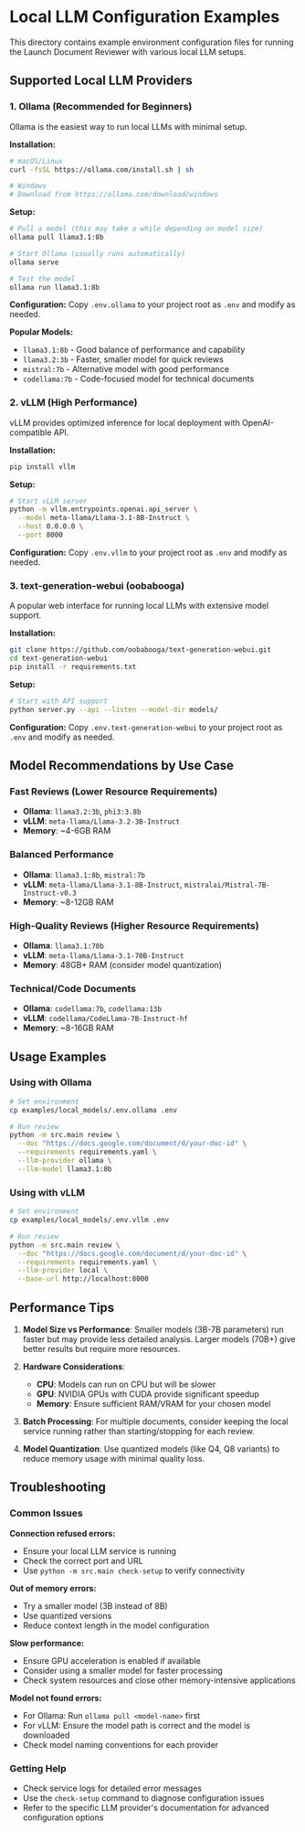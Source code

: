 # Local LLM Configuration Examples

This directory contains example environment configuration files for running the Launch Document Reviewer with various local LLM setups.

## Supported Local LLM Providers

### 1. Ollama (Recommended for Beginners)

Ollama is the easiest way to run local LLMs with minimal setup.

**Installation:**
```bash
# macOS/Linux
curl -fsSL https://ollama.com/install.sh | sh

# Windows
# Download from https://ollama.com/download/windows
```

**Setup:**
```bash
# Pull a model (this may take a while depending on model size)
ollama pull llama3.1:8b

# Start Ollama (usually runs automatically)
ollama serve

# Test the model
ollama run llama3.1:8b
```

**Configuration:**
Copy `.env.ollama` to your project root as `.env` and modify as needed.

**Popular Models:**
- `llama3.1:8b` - Good balance of performance and capability
- `llama3.2:3b` - Faster, smaller model for quick reviews
- `mistral:7b` - Alternative model with good performance
- `codellama:7b` - Code-focused model for technical documents

### 2. vLLM (High Performance)

vLLM provides optimized inference for local deployment with OpenAI-compatible API.

**Installation:**
```bash
pip install vllm
```

**Setup:**
```bash
# Start vLLM server
python -m vllm.entrypoints.openai.api_server \
  --model meta-llama/Llama-3.1-8B-Instruct \
  --host 0.0.0.0 \
  --port 8000
```

**Configuration:**
Copy `.env.vllm` to your project root as `.env` and modify as needed.

### 3. text-generation-webui (oobabooga)

A popular web interface for running local LLMs with extensive model support.

**Installation:**
```bash
git clone https://github.com/oobabooga/text-generation-webui.git
cd text-generation-webui
pip install -r requirements.txt
```

**Setup:**
```bash
# Start with API support
python server.py --api --listen --model-dir models/
```

**Configuration:**
Copy `.env.text-generation-webui` to your project root as `.env` and modify as needed.

## Model Recommendations by Use Case

### Fast Reviews (Lower Resource Requirements)
- **Ollama**: `llama3.2:3b`, `phi3:3.8b`
- **vLLM**: `meta-llama/Llama-3.2-3B-Instruct`
- **Memory**: ~4-6GB RAM

### Balanced Performance
- **Ollama**: `llama3.1:8b`, `mistral:7b`
- **vLLM**: `meta-llama/Llama-3.1-8B-Instruct`, `mistralai/Mistral-7B-Instruct-v0.3`
- **Memory**: ~8-12GB RAM

### High-Quality Reviews (Higher Resource Requirements)
- **Ollama**: `llama3.1:70b`
- **vLLM**: `meta-llama/Llama-3.1-70B-Instruct`
- **Memory**: 48GB+ RAM (consider model quantization)

### Technical/Code Documents
- **Ollama**: `codellama:7b`, `codellama:13b`
- **vLLM**: `codellama/CodeLlama-7B-Instruct-hf`
- **Memory**: ~8-16GB RAM

## Usage Examples

### Using with Ollama
```bash
# Set environment
cp examples/local_models/.env.ollama .env

# Run review
python -m src.main review \
  --doc "https://docs.google.com/document/d/your-doc-id" \
  --requirements requirements.yaml \
  --llm-provider ollama \
  --llm-model llama3.1:8b
```

### Using with vLLM
```bash
# Set environment
cp examples/local_models/.env.vllm .env

# Run review
python -m src.main review \
  --doc "https://docs.google.com/document/d/your-doc-id" \
  --requirements requirements.yaml \
  --llm-provider local \
  --base-url http://localhost:8000
```

## Performance Tips

1. **Model Size vs Performance**: Smaller models (3B-7B parameters) run faster but may provide less detailed analysis. Larger models (70B+) give better results but require more resources.

2. **Hardware Considerations**:
   - **CPU**: Models can run on CPU but will be slower
   - **GPU**: NVIDIA GPUs with CUDA provide significant speedup
   - **Memory**: Ensure sufficient RAM/VRAM for your chosen model

3. **Batch Processing**: For multiple documents, consider keeping the local service running rather than starting/stopping for each review.

4. **Model Quantization**: Use quantized models (like Q4, Q8 variants) to reduce memory usage with minimal quality loss.

## Troubleshooting

### Common Issues

**Connection refused errors:**
- Ensure your local LLM service is running
- Check the correct port and URL
- Use `python -m src.main check-setup` to verify connectivity

**Out of memory errors:**
- Try a smaller model (3B instead of 8B)
- Use quantized versions
- Reduce context length in the model configuration

**Slow performance:**
- Ensure GPU acceleration is enabled if available
- Consider using a smaller model for faster processing
- Check system resources and close other memory-intensive applications

**Model not found errors:**
- For Ollama: Run `ollama pull <model-name>` first
- For vLLM: Ensure the model path is correct and the model is downloaded
- Check model naming conventions for each provider

### Getting Help

- Check service logs for detailed error messages
- Use the `check-setup` command to diagnose configuration issues
- Refer to the specific LLM provider's documentation for advanced configuration options